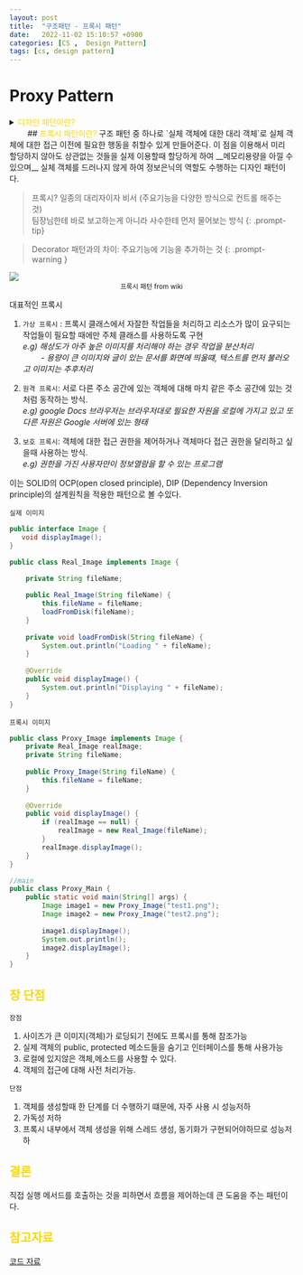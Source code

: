 ```yaml
---
layout: post
title:  "구조패턴 - 프록시 패턴"
date:   2022-11-02 15:10:57 +0900
categories: [CS ,  Design Pattern]
tags: [cs, design pattern]
---
```

# Proxy Pattern

<details>
<summary><span style="color: gold"> 디자인 패턴이란? </span></summary>
<div markdown="1">
## <span style="color: gold"> 디자인 패턴이란? </span>
- 디자인 패턴은 소프트웨어 공학의 소프트웨어 설계에서 공통으로 발생하는 문제를 자주 쓰이는 설계 방법을 정리한 패턴이다.
- 디자인 패턴을 참고하여 개발하면 효율성과 유지보수성, 운용성이 높아지며, 프로그램 최적화가 된다고 한다.
　 

디자인 패턴을 목적과 범위로 나눌수 있다

|구분|유형|설명|
|:---:|:---:|:---|
| |생성|객체 인스턴스 생성에 관여, 클래스 정의와 객체 생성 방식을 구조화, 캡슐화를 수행|
|목적|구조|더 큰 구조 형성 목적으로 클래스나 객체의 조합을 다루는 패턴|
|    |행위|클래스나 객체들이 상호작용하는 방법과 역할 분담을 다루는 패턴|
|범위|클래스|클래스간 관련성(상속), 컴파일 시 정적으로 결정|
|    |객체|객체 간 관련성을 다루는 패턴, 런타임 시 동적으로 결정|

---
</div>
</details>
　　
## <span style="color: gold"> 프록시 패턴이란? </span>
구조 패턴 중 하나로 `실체 객체에 대한 대리 객체`로 실체 객체에 대한 접근 이전에 필요한 행동을 취할수 있게 만들어준다.   
이 점을 이용해서 미리 할당하지 않아도 상관없는 것들을 실제 이용할때 할당하게 하여 __메모리용량을 아낄 수 있으며__ 
실체 객체를 드러나지 않게 하여 정보은닉의 역할도 수행하는 디자인 패턴이다.

>프록시? 일종의 대리자이자 비서 (주요기능을 다양한 방식으로 컨트롤 해주는 것)  
>팀장님한테 바로 보고하는게 아니라 사수한테 먼저 물어보는 방식
{: .prompt-tip}

>Decorator 패턴과의 차이: 주요기능에 기능을 추가하는 것
{: .prompt-warning }

<img src= "https://images.velog.io/images/pjh612/post/0b0748c1-33ad-48af-be36-a57cb6cea8e9/image.png">


<center><small> 프록시 패턴 from wiki </small></center>
  
대표적인 프록시  

1. `가상 프록시` : 프록시 클래스에서 자잘한 작업들을 처리하고 리소스가 많이 요구되는 작업들이 필요할 때에만 주체 클래스를 사용하도록 구현  
*e.g) 해상도가 아주 높은 이미지를 처리해야 하는 경우 작업을 분산처리   
 　　  - 용량이 큰 이미지와 글이 있는 문서를 화면에 띄울떄, 텍스트를 먼저 불러오고 이미지는 추후처리*

1. `원격 프록시`: 서로 다른 주소 공간에 있는 객체에 대해 마치 같은 주소 공간에 있는 것처럼 동작하는 방식.  
  *e.g) google Docs 브라우저는 브라우저대로 필요한 자원을 로컬에 가지고 있고 또다른 자원은 Google 서버에 있는 형태*
1. `보호 프록시`: 객체에 대한 접근 권한을 제어하거나 객체마다 접근 권한을 달리하고 싶을때 사용하는 방식.  
*e.g) 권한을 가진 사용자만이 정보열람을 할 수 있는 프로그램*

이는 SOLID의 OCP(open closed principle), DIP (Dependency Inversion principle)의 설계원칙을 적용한 패턴으로 볼 수있다.  
  
`실제 이미지`
```java
public interface Image {
   void displayImage();
}

public class Real_Image implements Image {

    private String fileName;
    
    public Real_Image(String fileName) {
        this.fileName = fileName;
        loadFromDisk(fileName);
    }
    
    private void loadFromDisk(String fileName) {
        System.out.println("Loading " + fileName);
    }
    
    @Override
    public void displayImage() {
        System.out.println("Displaying " + fileName);
    }
}
```
`프록시 이미지`
```java
public class Proxy_Image implements Image {
    private Real_Image realImage;
    private String fileName;
    
    public Proxy_Image(String fileName) {
        this.fileName = fileName;
    }
    
    @Override
    public void displayImage() {
        if (realImage == null) {
            realImage = new Real_Image(fileName);
        }
        realImage.displayImage();
    }
}

//main
public class Proxy_Main {
    public static void main(String[] args) {
        Image image1 = new Proxy_Image("test1.png");
        Image image2 = new Proxy_Image("test2.png");
        
        image1.displayImage();
        System.out.println();
        image2.displayImage();
    }
}
```

## <span style="color: gold"> 장 단점 </span>

`장점`
1. 사이즈가 큰 이미지(객체)가 로딩되기 전에도 프록시를 통해 참조가능
2. 실제 객체의 public, protected 메소드들을 숨기고 인터페이스를 통해 사용가능
3. 로컬에 있지않은 객체,메소드를 사용할 수 있다.
4. 객체의 접근에 대해 사전 처리가능.  

`단점`
1. 객체를 생성할때 한 단계를 더 수행하기 떄문에, 자주 사용 시 성능저하
2. 가독성 저하
3. 프록시 내부에서 객체 생성을 위해 스레드 생성, 동기화가 구현되어야하므로 성능저하

## <span style="color: gold"> 결론 </span>

 직접 실행 메서드를 호출하는 것을 피하면서 흐름을 제어하는데 큰 도움을 주는 패턴이다.
  

## <span style="color: gold"> 참고자료 </span>
[코드 자료](https://coding-factory.tistory.com/711)